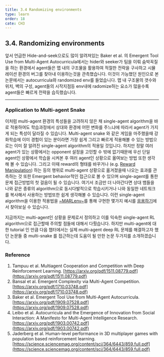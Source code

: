 ```yaml
---
title: 3.4 Randomizing environments
type: learn
order: 18
cate: CH3
---
```


## 3.4. Randomizing environments

앞서 언급한 Hide-and-seek으로도 많이 알려져있는 Baker et al. 의 Emergent Tool Use from Multi-Agent Autocurricula에서는 hider와 seeker가 팀을 이뤄 숨박꼭질을 하는 환경에서 agent들은 맵 내의 구조물을 활용하여 적절한 전략을 구사하고 시뮬레이션 환경의 버그를 찾아내 이용하는것을 관측했습니다. 이것이 가능했던 원인으로 본 논문에서는 autocurricula와 randomized env를 들었습니다. 맵 내 구조물의 갯수와 위치, 벽의 구성, agent들의 시작지점등 env내에 radomize하는 요소가 많을수록 agent들은 빠르게 전략을 습득했습니다.

---

### Application to Multi-agent Snake

이처럼 multi-agent 환경의 특성들을 고려하지 않은 채 single-agent algorithm을 바로 적용하여도 학습과정에서 상대와 환경에 어떤 변화를 주느냐에 따라서 agent가 가지게 되는 특성이 달라질 수 있습니다. Multi-agent snake 와 같은 게임을 마주했을때 강화학습에 이미 경험이 있는 분이라면 가장 쉽게 그리고 빠르게 적용해볼 수 있는 방법으로는 이미 잘 알려진 single-agent algorithm의 적용일 것입니다. 하지만 정말 여러 agent가 있는 상황에서는 opponent 설정을 고민할 수 밖에 없기때문에 우선 단일 agent인 상황에서 학습을 시켜본 후 여러 agent인 상황으로 옮여보는 방법 또한 생각해 볼 수 있습니다. 그리고 이때 reward의 형태를 바꾸거나 (e.g. [Reward Manipulation](https://tutorials.kc-ml2.com/v2/3/3.2.html#3-2-1-Reward-manipulation)) 하는 등의 행위로 multi-agent 상황으로 옮겨졌을때 나오는 효과를 관측하는 것 또한 Emergent behavior적인 접근으로 볼 수 있으며 single-agent를 통한 문제 접근방법의 첫 걸음이 될 수 있습니다.
여기서 조금만 더 나아간다면 상대 뱀들을 나와 같은 종류의 algorithm으로 동시다발적으로 학습시키거나 나와 동일한 네트워크를 복사해서 사용하는 방법또한 쉽게 생각해볼 수 있습니다.
이런 single-agent algorithm을 이용한 적용법을 [~MARLenv~](https://github.com/kc-ml2/MARLenv)를 통해 구현한 몇가지 예시를 [응용하기](https://tutorials.kc-ml2.com/posts/game-1.1)에서 찾아보실 수 있습니다.

지금까지는 multi-agent인 상황을 문제로서 정의하고 이를 익숙한 single-agent RL algorithm으로 접근할때 주의할 점들에 대해서 다뤘습니다. 하지만 multi-agent에 대한 tutorial 인 만큼 다음 챕터에서는 실제 multi-agent deep RL 문제를 해결하고자 했던 논문들 중 multi-snake 를 접근하는데 도움이 될 만한 논문 두가지를 소개하겠습니다.

### Reference

1. Tampuu et al. Multiagent Cooperation and Competition with Deep Reinforcement Learning. [https://arxiv.org/pdf/1511.08779.pdf](https://arxiv.org/pdf/1511.08779.pdf)
2. Bansal et al. Emergent Complexity via Multi-Agent Competition. [https://arxiv.org/pdf/1710.03748.pdf](https://arxiv.org/pdf/1710.03748.pdf)
3. Baker et al. Emergent Tool Use from Multi-Agent Autocurricula. [https://arxiv.org/pdf/1909.07528.pdf](https://arxiv.org/pdf/1909.07528.pdf)
4. Leibo et al. Autocurricula and the Emergence of Innovation from Social Interaction: A Manifesto for Multi-Agent Intelligence Research. [https://arxiv.org/pdf/1903.00742.pdf](https://arxiv.org/pdf/1903.00742.pdf)
5. Jaderberg et al. Human-level performance in 3D multiplayer games with population based reinforcement learning. [https://science.sciencemag.org/content/sci/364/6443/859.full.pdf](https://science.sciencemag.org/content/sci/364/6443/859.full.pdf)
